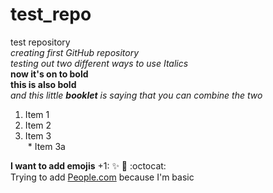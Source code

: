 # test_repo
test repository  
*creating first GitHub repository*  
_testing out two different ways to use Italics_  
**now it's on to bold**  
__this is also bold__  
*and this little **booklet** is saying that you can combine the two*

1. Item 1  
2. Item 2  
3. Item 3  
  * Item 3a

**I want to add emojis**
+1: :sparkles:  :camel:  :octocat:  
Trying to add [People.com](http://people.com/) because I'm basic
